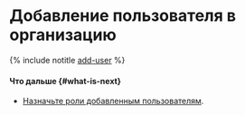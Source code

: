 # Добавление пользователя в организацию

{% include notitle [add-user](../../../_includes/organization/add-user.md) %}

#### Что дальше {#what-is-next}

* [Назначьте роли добавленным пользователям](../roles/grant.md).

